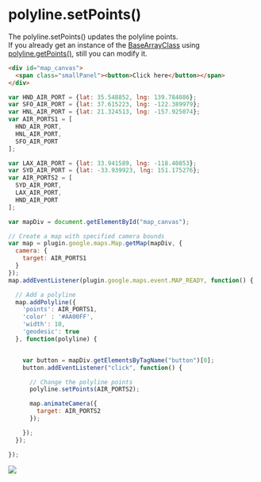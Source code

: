 # polyline.setPoints()

The polyline.setPoints() updates the polyline points.<br>
If you already get an instance of the [BaseArrayClass](../../BaseArrayClass/README.md) using [polyline.getPoints()](../getPoitns/README.md),
still you can modify it.

```html
<div id="map_canvas">
  <span class="smallPanel"><button>Click here</button></span>
</div>
```

```js
var HND_AIR_PORT = {lat: 35.548852, lng: 139.784086};
var SFO_AIR_PORT = {lat: 37.615223, lng: -122.389979};
var HNL_AIR_PORT = {lat: 21.324513, lng: -157.925074};
var AIR_PORTS1 = [
  HND_AIR_PORT,
  HNL_AIR_PORT,
  SFO_AIR_PORT
];

var LAX_AIR_PORT = {lat: 33.941589, lng: -118.40853};
var SYD_AIR_PORT = {lat: -33.939923, lng: 151.175276};
var AIR_PORTS2 = [
  SYD_AIR_PORT,
  LAX_AIR_PORT,
  HND_AIR_PORT
];

var mapDiv = document.getElementById("map_canvas");

// Create a map with specified camera bounds
var map = plugin.google.maps.Map.getMap(mapDiv, {
  camera: {
    target: AIR_PORTS1
  }
});
map.addEventListener(plugin.google.maps.event.MAP_READY, function() {

  // Add a polyline
  map.addPolyline({
    'points': AIR_PORTS1,
    'color' : '#AA00FF',
    'width': 10,
    'geodesic': true
  }, function(polyline) {


    var button = mapDiv.getElementsByTagName("button")[0];
    button.addEventListener("click", function() {

      // Change the polyline points
      polyline.setPoints(AIR_PORTS2);

      map.animateCamera({
        target: AIR_PORTS2
      });

    });
  });

});

```

![](image.gif)
